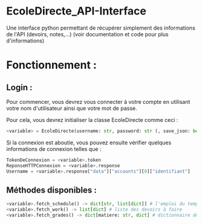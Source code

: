 # EcoleDirecte_API-Interface
Une interface python permettant de récupérer simplement des informations de l'API (devoirs, notes,...)
(voir documentation et code pour plus d'informations)

# Fonctionnement :
## Login :
Pour commencer, vous devrez vous connecter à votre compte en utilisant votre nom d'utilisateur ainsi que votre mot de passe.

Pour cela, vous devrez initialiser la classe EcoleDirecte comme ceci :
```py
<variable> = EcoleDirecte(username: str, password: str (, save_json: bool))
```
Si la connexion est aboutie, vous pouvez ensuite vérifier quelques informations de connexion telles que :
```py
TokenDeConnexion = <variable>.token
ReponseHTTPConnexion = <variable>.response
Username = <variable>.response["data"]["accounts"][0]["identifiant"]
```
## Méthodes disponibles :
```py
<variable>.fetch_schedule() -> dict[str, list[dict]] # l'emploi du temps de cette semaine
<variable>.fetch_work() -> list[dict] # liste des devoirs à faire
<variable>.fetch_grades() -> dict[matiere: str, dict] # dictionnaire des notes par matières
```

